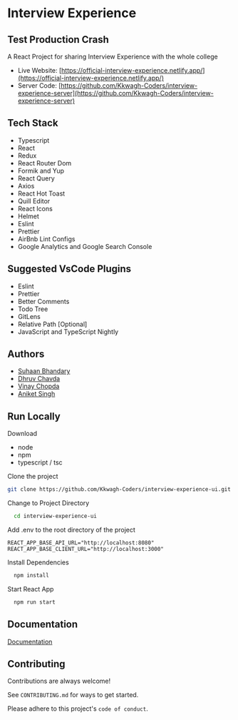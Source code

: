 # Interview Experience

## Test Production Crash

A React Project for sharing Interview Experience with the whole college

- Live Website: [https://official-interview-experience.netlify.app/](https://official-interview-experience.netlify.app/)
- Server Code: [https://github.com/Kkwagh-Coders/interview-experience-server](https://github.com/Kkwagh-Coders/interview-experience-server)

## Tech Stack

- Typescript
- React
- Redux
- React Router Dom
- Formik and Yup
- React Query
- Axios
- React Hot Toast
- Quill Editor
- React Icons
- Helmet
- Eslint
- Prettier
- AirBnb Lint Configs
- Google Analytics and Google Search Console

## Suggested VsCode Plugins

- Eslint
- Prettier
- Better Comments
- Todo Tree
- GitLens
- Relative Path [Optional]
- JavaScript and TypeScript Nightly

## Authors

- [Suhaan Bhandary](https://github.com/Suhaan-Bhandary)
- [Dhruv Chavda](https://github.com/DhruvC10)
- [Vinay Chopda](https://github.com/AlgorithmChopda)
- [Aniket Singh](https://github.com/aniketsingh10)

## Run Locally

Download

- node
- npm
- typescript / tsc

Clone the project

```bash
git clone https://github.com/Kkwagh-Coders/interview-experience-ui.git
```

Change to Project Directory

```bash
  cd interview-experience-ui
```

Add .env to the root directory of the project

```.env
REACT_APP_BASE_API_URL="http://localhost:8080"
REACT_APP_BASE_CLIENT_URL="http://localhost:3000"
```

Install Dependencies

```bash
  npm install
```

Start React App

```bash
  npm run start
```

## Documentation

[Documentation](https://github.com/Kkwagh-Coders/interview-experience-ui/DOCUMENTATION.md)

## Contributing

Contributions are always welcome!

See `CONTRIBUTING.md` for ways to get started.

Please adhere to this project's `code of conduct`.
